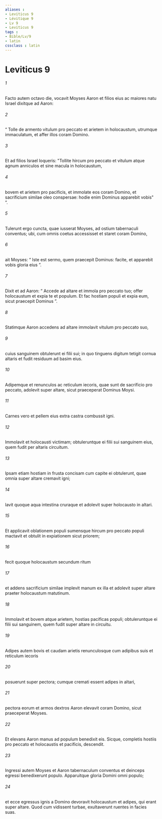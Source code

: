 ```yaml
---
aliases : 
- Leviticus 9
- Lévitique 9
- Lv 9
- Leviticus 9
tags : 
- Bible/Lv/9
- latin
cssclass : latin
---
```


# Leviticus 9

###### 1
Facto autem octavo die, vocavit Moyses Aaron et filios eius ac maiores natu Israel dixitque ad Aaron: 
###### 2
“ Tolle de armento vitulum pro peccato et arietem in holocaustum, utrumque immaculatum, et affer illos coram Domino. 
###### 3
Et ad filios Israel loqueris: "Tollite hircum pro peccato et vitulum atque agnum anniculos et sine macula in holocaustum, 
###### 4
bovem et arietem pro pacificis, et immolate eos coram Domino, et sacrificium similae oleo conspersae: hodie enim Dominus apparebit vobis" ”.
###### 5
Tulerunt ergo cuncta, quae iusserat Moyses, ad ostium tabernaculi conventus; ubi, cum omnis coetus accessisset et staret coram Domino, 
###### 6
ait Moyses: “ Iste est sermo, quem praecepit Dominus: facite, et apparebit vobis gloria eius ”. 
###### 7
Dixit et ad Aaron: “ Accede ad altare et immola pro peccato tuo; offer holocaustum et expia te et populum. Et fac hostiam populi et expia eum, sicut praecepit Dominus ”.
###### 8
Statimque Aaron accedens ad altare immolavit vitulum pro peccato suo, 
###### 9
cuius sanguinem obtulerunt ei filii sui; in quo tinguens digitum tetigit cornua altaris et fudit residuum ad basim eius. 
###### 10
Adipemque et renunculos ac reticulum iecoris, quae sunt de sacrificio pro peccato, adolevit super altare, sicut praeceperat Dominus Moysi. 
###### 11
Carnes vero et pellem eius extra castra combussit igni.
###### 12
Immolavit et holocausti victimam; obtuleruntque ei filii sui sanguinem eius, quem fudit per altaris circuitum. 
###### 13
Ipsam etiam hostiam in frusta concisam cum capite ei obtulerunt, quae omnia super altare cremavit igni; 
###### 14
lavit quoque aqua intestina cruraque et adolevit super holocausto in altari.
###### 15
Et applicavit oblationem populi sumensque hircum pro peccato populi mactavit et obtulit in expiationem sicut priorem; 
###### 16
fecit quoque holocaustum secundum ritum 
###### 17
et addens sacrificium similae implevit manum ex illa et adolevit super altare praeter holocaustum matutinum.
###### 18
Immolavit et bovem atque arietem, hostias pacificas populi; obtuleruntque ei filii sui sanguinem, quem fudit super altare in circuitu. 
###### 19
Adipes autem bovis et caudam arietis renunculosque cum adipibus suis et reticulum iecoris 
###### 20
posuerunt super pectora; cumque cremati essent adipes in altari, 
###### 21
pectora eorum et armos dextros Aaron elevavit coram Domino, sicut praeceperat Moyses.
###### 22
Et elevans Aaron manus ad populum benedixit eis. Sicque, completis hostiis pro peccato et holocaustis et pacificis, descendit. 
###### 23
Ingressi autem Moyses et Aaron tabernaculum conventus et deinceps egressi benedixerunt populo. Apparuitque gloria Domini omni populo; 
###### 24
et ecce egressus ignis a Domino devoravit holocaustum et adipes, qui erant super altare. Quod cum vidissent turbae, exultaverunt ruentes in facies suas.
